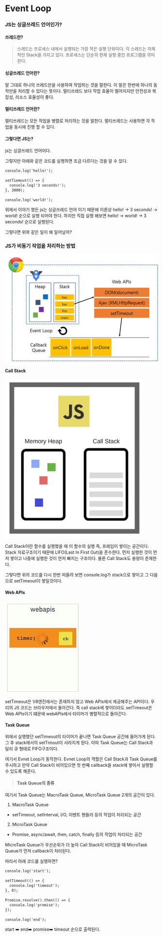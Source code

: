 # Event Loop

### JS는 싱글쓰레드 언어인가?

#### 쓰레드란?

> 스레드는 프로세스 내에서 실행되는 가장 작은 실행 단위이다.
> 각 스레드는 자체적인 Stack을 가지고 있다.
> 프로세스는 단순히 현재 실행 중인 프로그램을 의미한다.

#### 싱글쓰레드 언어란?

말 그대로 하나의 쓰레드만을 사용하여 작업하는 것을 말한다. 이 말은 한번에 하나의 동작만을 처리할 수 있다는 뜻이다.
멀티쓰레드 보다 작업 효율이 떨어지지만 안전성과 복잡성, 리소스 효율성이 좋다.

#### 멀티쓰레드 언어란?

멀티쓰레드는 모든 작업을 병렬로 처리하는 것을 말한다. 멀티쓰레드는 사용하면 각 작업을 동시에 진행 할 수 있다.

#### 그렇다면 JS는?

js는 싱글쓰레드 언어이다.

그렇지만 아래와 같은 코드를 실행하면 조금 다르다는 것을 알 수 있다.

```tsx
console.log('hello!');

setTiemout(() => {
  console.log('3 seconds!');
}, 3000);

console.log('world!');
```

위에서 이야기 했든 js는 싱글쓰레드 언어 이기 때문에 이론상 hello! -> 3 seconds! -> world! 순으로 실행 되어야 한다.
하지만 직접 실행 해보면 hello! -> world! -> 3 seconds! 순으로 실행된다.

그렇다면 위와 같은 일이 왜 일어날까?

### JS가 비동기 작업을 처리하는 방법

![alt text](./img/Evnet%20Loop.png)

#### Call Stack

![alt text](./img/callStack.png)

Call Stack이란 함수를 실행했을 때 이 함수의 실행 즉, 프레임이 쌓이는 공간이다.
Stack 자료구조이기 때문에 LIFO(Last In First Out)을 준수한다.
먼저 실행한 것이 먼저 쌓이고 나중에 실행한 것이 먼저 빠지는 구조이다.
물론 Call Stack도 용량이 존제한다.

그렇다면 위의 코드를 다시 한번 떠올려 보면 console.log가 stack으로 쌓이고 그 다음으로 setTimeout이 쌓일것이다.

#### Web APIs

![alt text](./img/Web%20APIs.png)

setTimeout은 V8엔진에서는 존재하지 않고 Web APIs에서 제공해주는 API이다.
우리의 JS 코드는 브라우저에서 돌아간다.
즉 call stack에 쌓이더라도 setTimeout은 Web APIs이기 떄문에 webAPIs에서 타이머가 병렬적으로 돌아간다.

#### Task Queue

위에서 실행했던 setTimeout의 타이머가 끝나면 Task Queue 공간에 들어가게 된다. 그 후 stack에서의 setTimout이 사라지게 된다.
이따 Task Queue는 Call Stack과 달리 큐 형태로 FIFO구조이다.

여기서 Evnet Loop가 동작한다. Evnet Loop의 역할은 Call Stack과 Task Queue를 주시하고
만약 Call Stack이 비어있으면 첫 번째 callback을 stack에 쌓아서 실행할 수 있도록 해준다.

> #### Task Queue의 종류

여기서 Task Queue는 MacroTask Queue, MicroTask Queue 2개의 공간이 있다.

1. MacroTask Queue

- setTimeout, setInterval, I/O, 이벤트 핸들러 등의 작업이 처리되는 공간

2. MicroTask Queue

- Promise, async/await, then, catch, finally 등의 작업이 처리되는 공간

MicroTask Queue가 우선순위가 더 높아 Call Stack이 비어있을 때 MicroTask Queue가 먼저 callback이 처리된다.

따라서 아래 코드를 실행하면?

```tsx
console.log('start');

setTimeout(() => {
  console.log('timeout');
}, 0);

Promise.resolve().then(() => {
  console.log('promise');
});

console.log('end');
```

start ➡️ end➡️ promise➡️ timeout 순으로 출력된다.
